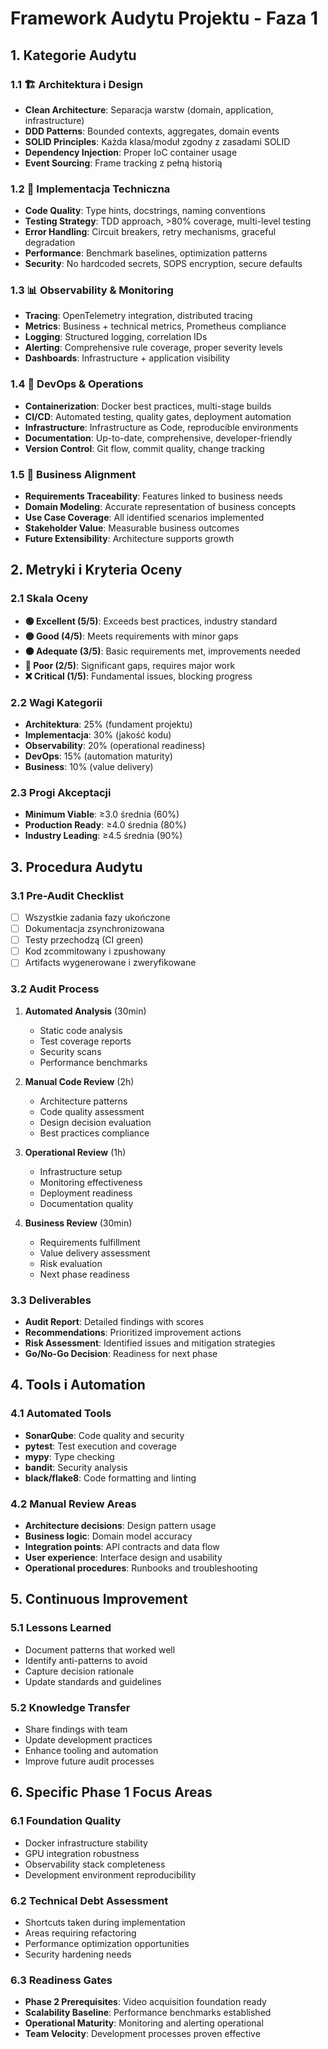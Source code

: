 # Framework Audytu Projektu - Faza 1

## 1. Kategorie Audytu

### 1.1 🏗️ **Architektura i Design**
- **Clean Architecture**: Separacja warstw (domain, application, infrastructure)
- **DDD Patterns**: Bounded contexts, aggregates, domain events
- **SOLID Principles**: Każda klasa/moduł zgodny z zasadami SOLID
- **Dependency Injection**: Proper IoC container usage
- **Event Sourcing**: Frame tracking z pełną historią

### 1.2 🔧 **Implementacja Techniczna**
- **Code Quality**: Type hints, docstrings, naming conventions
- **Testing Strategy**: TDD approach, >80% coverage, multi-level testing
- **Error Handling**: Circuit breakers, retry mechanisms, graceful degradation
- **Performance**: Benchmark baselines, optimization patterns
- **Security**: No hardcoded secrets, SOPS encryption, secure defaults

### 1.3 📊 **Observability & Monitoring**
- **Tracing**: OpenTelemetry integration, distributed tracing
- **Metrics**: Business + technical metrics, Prometheus compliance
- **Logging**: Structured logging, correlation IDs
- **Alerting**: Comprehensive rule coverage, proper severity levels
- **Dashboards**: Infrastructure + application visibility

### 1.4 🔄 **DevOps & Operations**
- **Containerization**: Docker best practices, multi-stage builds
- **CI/CD**: Automated testing, quality gates, deployment automation
- **Infrastructure**: Infrastructure as Code, reproducible environments
- **Documentation**: Up-to-date, comprehensive, developer-friendly
- **Version Control**: Git flow, commit quality, change tracking

### 1.5 🎯 **Business Alignment**
- **Requirements Traceability**: Features linked to business needs
- **Domain Modeling**: Accurate representation of business concepts
- **Use Case Coverage**: All identified scenarios implemented
- **Stakeholder Value**: Measurable business outcomes
- **Future Extensibility**: Architecture supports growth

## 2. Metryki i Kryteria Oceny

### 2.1 Skala Oceny
- **🟢 Excellent (5/5)**: Exceeds best practices, industry standard
- **🟡 Good (4/5)**: Meets requirements with minor gaps
- **🟠 Adequate (3/5)**: Basic requirements met, improvements needed
- **🔴 Poor (2/5)**: Significant gaps, requires major work
- **❌ Critical (1/5)**: Fundamental issues, blocking progress

### 2.2 Wagi Kategorii
- **Architektura**: 25% (fundament projektu)
- **Implementacja**: 30% (jakość kodu)
- **Observability**: 20% (operational readiness)
- **DevOps**: 15% (automation maturity)
- **Business**: 10% (value delivery)

### 2.3 Progi Akceptacji
- **Minimum Viable**: ≥3.0 średnia (60%)
- **Production Ready**: ≥4.0 średnia (80%)
- **Industry Leading**: ≥4.5 średnia (90%)

## 3. Procedura Audytu

### 3.1 Pre-Audit Checklist
- [ ] Wszystkie zadania fazy ukończone
- [ ] Dokumentacja zsynchronizowana
- [ ] Testy przechodzą (CI green)
- [ ] Kod zcommitowany i zpushowany
- [ ] Artifacts wygenerowane i zweryfikowane

### 3.2 Audit Process
1. **Automated Analysis** (30min)
   - Static code analysis
   - Test coverage reports
   - Security scans
   - Performance benchmarks

2. **Manual Code Review** (2h)
   - Architecture patterns
   - Code quality assessment
   - Design decision evaluation
   - Best practices compliance

3. **Operational Review** (1h)
   - Infrastructure setup
   - Monitoring effectiveness
   - Deployment readiness
   - Documentation quality

4. **Business Review** (30min)
   - Requirements fulfillment
   - Value delivery assessment
   - Risk evaluation
   - Next phase readiness

### 3.3 Deliverables
- **Audit Report**: Detailed findings with scores
- **Recommendations**: Prioritized improvement actions
- **Risk Assessment**: Identified issues and mitigation strategies
- **Go/No-Go Decision**: Readiness for next phase

## 4. Tools i Automation

### 4.1 Automated Tools
- **SonarQube**: Code quality and security
- **pytest**: Test execution and coverage
- **mypy**: Type checking
- **bandit**: Security analysis
- **black/flake8**: Code formatting and linting

### 4.2 Manual Review Areas
- **Architecture decisions**: Design pattern usage
- **Business logic**: Domain model accuracy
- **Integration points**: API contracts and data flow
- **User experience**: Interface design and usability
- **Operational procedures**: Runbooks and troubleshooting

## 5. Continuous Improvement

### 5.1 Lessons Learned
- Document patterns that worked well
- Identify anti-patterns to avoid
- Capture decision rationale
- Update standards and guidelines

### 5.2 Knowledge Transfer
- Share findings with team
- Update development practices
- Enhance tooling and automation
- Improve future audit processes

## 6. Specific Phase 1 Focus Areas

### 6.1 Foundation Quality
- Docker infrastructure stability
- GPU integration robustness
- Observability stack completeness
- Development environment reproducibility

### 6.2 Technical Debt Assessment
- Shortcuts taken during implementation
- Areas requiring refactoring
- Performance optimization opportunities
- Security hardening needs

### 6.3 Readiness Gates
- **Phase 2 Prerequisites**: Video acquisition foundation ready
- **Scalability Baseline**: Performance benchmarks established
- **Operational Maturity**: Monitoring and alerting operational
- **Team Velocity**: Development processes proven effective